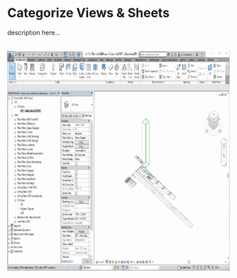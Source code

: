# Categorize Views & Sheets

description here...

<br/>

<img src="./Categorize Views & Sheets.gif" alt="pyRevit add-in in use" width="600" height="500">

